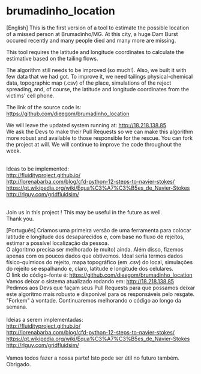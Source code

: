 # brumadinho_location

[English]
This is the first version of a tool to estimate the possible location of a missed person at Brumadinho/MG. At this city, a huge Dam Burst occured recently and many people died and many more are missing.

This tool requires the latitude and longitude coordinates to calculate the estimative based on the tailing flows.<br/>

The algorithm still needs to be improved (so much!). Also, we built it with few data that we had got. To improve it, we need tailings physical-chemical data, topographic map (.csv) of the place, simulations of the reject spreading, and, of course, the latitude and longitude coordinates from the victims' cell phone. <br/>

The link of the source code is: https://github.com/dieegom/brumadinho_location <br/>

We will leave the updated system running at: http://18.218.138.85 <br/>
We ask the Devs to make their Pull Requests so we can make this algorithm more robust and available to those responsible for the rescue. You can fork the project at will. We will continue to improve the code throughout the week. <br/> <br/>

Ideas to be implemented: <br/>
  http://fluidityproject.github.io/ <br/>
  http://lorenabarba.com/blog/cfd-python-12-steps-to-navier-stokes/ <br/>
  https://pt.wikipedia.org/wiki/Equa%C3%A7%C3%B5es_de_Navier-Stokes <br/>
  http://rlguy.com/gridfluidsim/<br/><br/>
  
Join us in this project ! This may be useful in the future as well. <br/>
Thank you.

[Português]
Criamos uma primeira versão de uma ferramenta para colocar latitude e longitude dos desaparecidos e, com base no fluxo de rejeitos, estimar a possível localização da pessoa. <br/>
O algoritmo precisa ser melhorado (e muito) ainda. Além disso, fizemos apenas com os poucos dados que obtivemos. Ideal seria termos dados físico-químicos do rejeito, mapa topográfico (em .csv) do local, simulações do rejeito se espalhando e, claro, latitude e longitude dos celulares.<br/>
O link do código-fonte é: https://github.com/dieegom/brumadinho_location <br/>
Vamos deixar o sistema atualizado rodando em: http://18.218.138.85  <br/>
Pedimos aos Devs que façam seus Pull Requests para que possamos deixar este algoritmo mais robusto e disponível para os responsáveis pelo resgate. "Forkem" à vontade. Continuaremos melhorando o código ao longo da semana. <br/><br/>
Ideias a serem implementadas: <br/>
  http://fluidityproject.github.io/ <br/>
  http://lorenabarba.com/blog/cfd-python-12-steps-to-navier-stokes/ <br/>
  https://pt.wikipedia.org/wiki/Equa%C3%A7%C3%B5es_de_Navier-Stokes <br/>
  http://rlguy.com/gridfluidsim/<br/><br/>
Vamos todos fazer a nossa parte! Isto pode ser útil no futuro também.<br/>
Obrigado.
